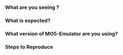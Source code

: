 ### What are you seeing ?

### What is expected?

### What version of MO5-Emulator are you using?

### Steps to Reproduce
